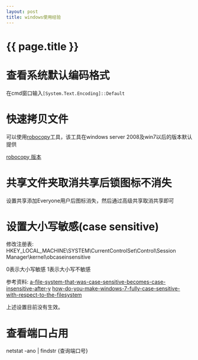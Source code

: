 ```yaml
---
layout: post
title: windows使用经验
---
```

{{ page.title }}
================

# 查看系统默认编码格式

在cmd窗口输入`[System.Text.Encoding]::Default`

# 快速拷贝文件

可以使用[robocopy](https://docs.microsoft.com/en-us/windows-server/administration/windows-commands/robocopy)工具，该工具在windows server 2008及win7以后的版本默认提供

[robocopy 版本](https://en.wikipedia.org/wiki/Robocopy)

# 共享文件夹取消共享后锁图标不消失

设置共享添加Everyone用户后图标消失，然后通过高级共享取消共享即可

# 设置大小写敏感(case sensitive)

修改注册表: HKEY_LOCAL_MACHINE\SYSTEM\CurrentControlSet\Control\Session Manager\kernel\obcaseinsensitive

0表示大小写敏感
1表示大小写不敏感

参考资料:
[a-file-system-that-was-case-sensitive-becomes-case-insensitive-after-y](https://support.microsoft.com/en-us/help/929110/a-file-system-that-was-case-sensitive-becomes-case-insensitive-after-y)
[how-do-you-make-windows-7-fully-case-sensitive-with-respect-to-the-filesystem](https://superuser.com/questions/266110/how-do-you-make-windows-7-fully-case-sensitive-with-respect-to-the-filesystem)

上述设置目前没有生效。

# 查看端口占用

netstat -ano | findstr {查询端口号}
